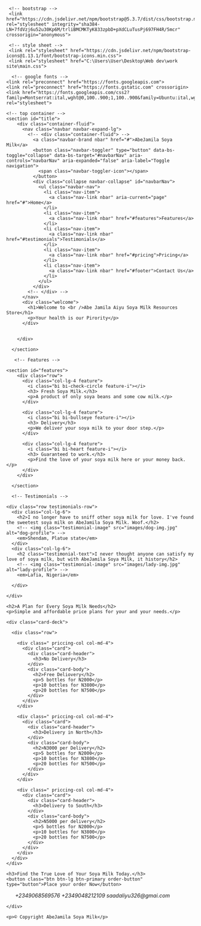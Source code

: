 <!DOCTYPE html>
<html lang="en">
<head>
    <meta charset="UTF-8">
    <meta name="viewport" content="width=device-width, initial-scale=1.0">
    <title>AbeJamila Soya Milk</title>

     <!-- bootstrap -->
     <link href="https://cdn.jsdelivr.net/npm/bootstrap@5.3.7/dist/css/bootstrap.min.css" rel="stylesheet" integrity="sha384-LN+7fdVzj6u52u30Kp6M/trliBMCMKTyK833zpbD+pXdCLuTusPj697FH4R/5mcr" crossorigin="anonymous">
   
     <!-- style sheet -->
     <link rel="stylesheet" href="https://cdn.jsdelivr.net/npm/bootstrap-icons@1.13.1/font/bootstrap-icons.min.css">
     <link rel="stylesheet" href="C:\Users\User\Desktop\Web dev\work site\main.css">

      <!-- google fonts -->
    <link rel="preconnect" href="https://fonts.googleapis.com">
    <link rel="preconnect" href="https://fonts.gstatic.com" crossorigin>
    <link href="https://fonts.googleapis.com/css2?family=Montserrat:ital,wght@0,100..900;1,100..900&family=Ubuntu:ital,wght@0,300;0,400;0,500;0,700;1,300;1,400;1,500;1,700&display=swap" rel="stylesheet">

</head>
<body class="header-wrapper">

    <!-- top container -->
    <section id="title">
        <div class="container-fluid">
          <nav class="navbar navbar-expand-lg">
            <!-- <div class="container-fluid"> -->
              <a class="navbar-brand nbar" href="#">AbeJamila Soya Milk</a>
              <button class="navbar-toggler" type="button" data-bs-toggle="collapse" data-bs-target="#navbarNav" aria-controls="navbarNav" aria-expanded="false" aria-label="Toggle navigation">
                <span class="navbar-toggler-icon"></span>
              </button>
              <div class="collapse navbar-collapse" id="navbarNav">
                <ul class="navbar-nav">
                  <li class="nav-item">
                    <a class="nav-link nbar" aria-current="page" href="#">Home</a>
                  </li>
                  <li class="nav-item">
                    <a class="nav-link nbar" href="#features">Features</a>
                  </li>
                  <li class="nav-item">
                    <a class="nav-link nbar" href="#testimonials">Testimonials</a>
                  </li>
                  <li class="nav-item">
                    <a class="nav-link nbar" href="#pricing">Pricing</a>
                  </li>
                  <li class="nav-item">
                    <a class="nav-link nbar" href="#footer">Contact Us</a>
                  </li>
                </ul>
              </div>
            <!-- </div> -->
          </nav>
          <div class="welcome">
            <h1>Welcome to <br />Abe Jamila Aiyu Soya Milk Resources Store</h1>
            <p>Your health is our Pirority</p>
          </div>
                
           
        </div>
                   
      </section>

       <!-- Features -->

    <section id="features">
        <div class="row">
          <div class="col-lg-4 feature">
            <i class="bi bi-check-circle feature-i"></i>
            <h3> Fresh Soya Milk.</h3>
            <p>A product of only soya beans and some cow milk.</p>
          </div>
      
          <div class="col-lg-4 feature">
            <i class="bi bi-bullseye feature-i"></i>
            <h3> Delivery</h3>
            <p>We deliver your soya milk to your door step.</p>
          </div>

          <div class="col-lg-4 feature">
            <i class="bi bi-heart feature-i"></i>
            <h3> Guaranteed to work.</h3>
            <p>Find the love of your soya milk here or your money back.</p>
          </div>
        </div>
       
      </section>

      <!-- Testimonials -->

  <section id="testimonials">

    <div class="row testimonials-row">
      <div class="col-lg-6">
        <h2>I no longer have to sniff other soya milk for love. I've found the sweetest soya milk on AbeJamila Soya Milk. Woof.</h2>
        <!-- <img class="testimonial-image" src="images/dog-img.jpg" alt="dog-profile"> -->
        <em>Shendam, Platue state</em>
      </div>
      <div class="col-lg-6">
        <h2 class="testimonial-text">I never thought anyone can satisfy my love of soya milk, but with AbeJamila Soya Milk, it history</h2>
        <!-- <img class="testimonial-image" src="images/lady-img.jpg" alt="lady-profile"> -->
        <em>Lafia, Nigeria</em> 
    
      </div>

    </div>

  </section>

   <!-- Press -->

   <!-- <section id="press">
    <img class="press-logo" src="C:\Users\User\Desktop\Web dev\bootstrap installation\images\TechCrunch.png" alt="tc-logo">
    <img class="press-logo" src="C:\Users\User\Desktop\Web dev\bootstrap installation\images\tnw.png" alt="tnw-logo">
    <img class="press-logo" src="C:\Users\User\Desktop\Web dev\bootstrap installation\images\bizinsider.png" alt="biz-insider-logo">
    <img class="press-logo" src="C:\Users\User\Desktop\Web dev\bootstrap installation\images\mashable.png" alt="mashable-logo">

  </section> -->


  <section id="pricing">

    <h2>A Plan for Every Soya Milk Needs</h2>
    <p>Simple and affordable price plans for your and your needs.</p>

    <div class="card-deck">

      <div class="row">

        <div class=" priccing-col col-md-4">
          <div class="card">
            <div class="card-header">
              <h3>No Delivery</h3>
            </div>
            <div class="card-body">
              <h2>Free Deliovery</h2>
              <p>5 bottles for N2000</p>
              <p>10 bottles for N3800</p>
              <p>20 bottles for N7500</p>
            </div>
          </div>
        </div>

        <div class=" priccing-col col-md-4">
          <div class="card">
            <div class="card-header">
              <h3>Delivery in North</h3>
            </div>
            <div class="card-body">
              <h2>N3000 per Delivery</h2>
              <p>5 bottles for N2000</p>
              <p>10 bottles for N3800</p>
              <p>20 bottles for N7500</p>
            </div>
          </div>
        </div>

        <div class=" priccing-col col-md-4">
          <div class="card">
            <div class="card-header">
              <h3>Delivery to South</h3>
            </div>
            <div class="card-body">
              <h2>N5000 per delivery</h2>
              <p>5 bottles for N2000</p>
              <p>10 bottles for N3800</p>
              <p>20 bottles for N7500</p>
            </div>
          </div>
        </div>
      </div> 
    </div>
    
  </section>


   <!-- Call to Action -->

   <section id="cta">

    <h3>Find the True Love of Your Soya Milk Today.</h3>
    <button class="btn btn-lg btn-primary order-button" type="button">Place your order Now</button>
    
  </section>


  <!-- Footer -->

  <footer id="footer">
    <div>
      <ul class="footer-ul">
        <i class="bi bi-telephone footer-i">     +2349068569576</i>
        <i class="bi bi-whatsapp footer-i">      +2349048212109</i>
        <i class="bi bi-envelope footer-i">      saadaliyu326@gmai.com</i>
      </ul>
      
     
    </div>
     
    <p>© Copyright AbeJamila Soya Milk</p>

  </footer>

</body>
</html>

